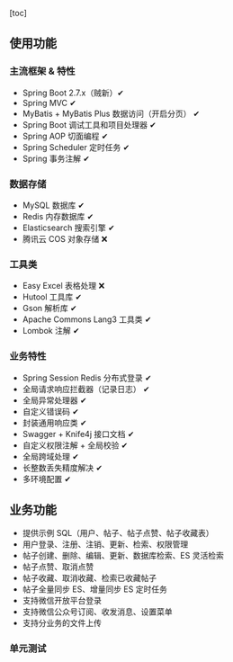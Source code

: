 


[toc]

## 使用功能

### 主流框架 & 特性

- Spring Boot 2.7.x（贼新）✔
- Spring MVC  ✔
- MyBatis + MyBatis Plus 数据访问（开启分页） ✔
- Spring Boot 调试工具和项目处理器 ✔
- Spring AOP 切面编程 ✔
- Spring Scheduler 定时任务 ✔
- Spring 事务注解 ✔

### 数据存储

- MySQL 数据库 ✔
- Redis 内存数据库 ✔
- Elasticsearch 搜索引擎 ✔
- 腾讯云 COS 对象存储 ❌

### 工具类

- Easy Excel 表格处理  ❌
- Hutool 工具库 ✔
- Gson 解析库 ✔
- Apache Commons Lang3 工具类 ✔
- Lombok 注解 ✔

### 业务特性

- Spring Session Redis 分布式登录 ✔ 
- 全局请求响应拦截器（记录日志） ✔
- 全局异常处理器 ✔ 
- 自定义错误码 ✔ 
- 封装通用响应类 ✔
- Swagger + Knife4j 接口文档 ✔ 
- 自定义权限注解 + 全局校验 ✔ 
- 全局跨域处理 ✔ 
- 长整数丢失精度解决 ✔ 
- 多环境配置 ✔


## 业务功能

- 提供示例 SQL（用户、帖子、帖子点赞、帖子收藏表）
- 用户登录、注册、注销、更新、检索、权限管理
- 帖子创建、删除、编辑、更新、数据库检索、ES 灵活检索
- 帖子点赞、取消点赞
- 帖子收藏、取消收藏、检索已收藏帖子
- 帖子全量同步 ES、增量同步 ES 定时任务
- 支持微信开放平台登录
- 支持微信公众号订阅、收发消息、设置菜单
- 支持分业务的文件上传

### 单元测试
